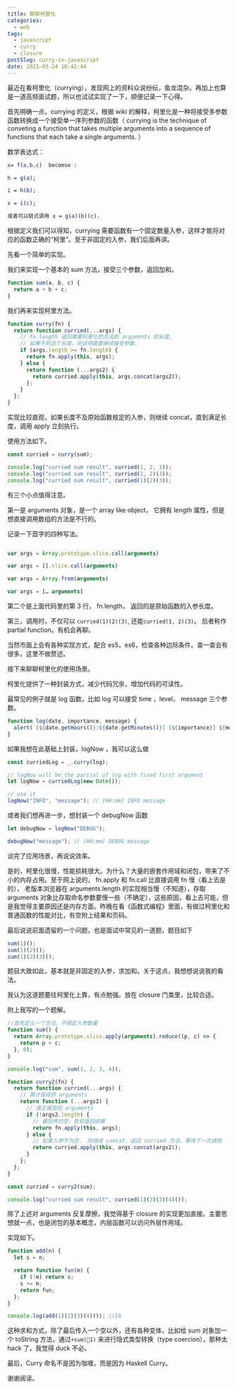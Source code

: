 ```yaml
---
title: 聊聊柯里化
categories:
  - web
tags:
  - javascript
  - curry
  - closure
postSlug: curry-in-javascript
date: 2021-03-24 16:42:44
---
```


最近在看柯里化（currying），发现网上的资料众说纷纭，鱼龙混杂。再加上也算是一道高频面试题，所以也试试实现了一下，顺便记录一下心得。

首先明确一点，currying 的定义，根据 wiki 的解释，柯里化是一种将接受多参数函数转换成一个接受单一序列参数的函数（ currying is the technique of conveting a function that takes multiple arguments into a sequence of functions that each take a single arguments. ）

数学表达式：

```mathematica
x= f(a,b,c)  becomse :

h = g(a);

i = h(b);

x = i(c);

或者可以链式调用 x = g(a)(b)(c).

```

根据定义我们可以得知，currying 需要函数有一个固定数量入参，这样才能将对应的函数正确的“柯里”。至于非固定的入参，我们后面再讲。

先看一个简单的实现。

我们来实现一个基本的 sum 方法，接受三个参数，返回加和。

```js
function sum(a, b, c) {
  return a + b + c;
}
```

我们再来实现柯里方法。

```js
function curry(fn) {
  return function curried(...args) {
    // fn.length 返回需要科里化的方法的 arguments 的长度,
    // 如果不到这个长度，则说明需要继续接受参数，
    if (args.length >= fn.length) {
      return fn.apply(this, args);
    } else {
      return function (...args2) {
        return curried.apply(this, args.concat(args2));
      };
    }
  };
}
```

实现比较直观，如果长度不及原始函数规定的入参，则继续 concat，直到满足长度，调用 apply 立刻执行。

使用方法如下。

```js
const curried = curry(sum);

console.log("curried sum result", curried(1, 2, 3));
console.log("curried sum result", curried(1, 2)(3));
console.log("curried sum result", curried(1)(2)(3));
```

有三个小点值得注意。

第一是 arguments 对象，是一个 array like object， 它拥有 length 属性，但是想直接调用数组的方法是不行的。

记录一下茴字的四种写法。

```javascript

var args = Array.prototype.slice.call(arguments)

var args = [].slice.call(arguments)

var args = Array.from(arguments)

var args = [… arguments]
```

第二个是上面代码里的第 3 行， fn.length， 返回的是原始函数的入参长度。

第三，调用时，不仅可以 `curried(1)(2)(3)`, 还能`curried(1, 2)(3)`。 后者称作 partial function。有机会再聊。

当然市面上会有各种实现方式，配合 es5，es6，检查各种边际条件。查一查会有很多，这里不做赘述。

接下来聊聊柯里化的使用场景。

柯里化提供了一种封装方式，减少代码冗余，增加代码的可读性。

最常见的例子就是 log 函数，比如 log 可以接受 time ，level， message 三个参数。

```js
function log(date, importance, message) {
  alert(`[${date.getHours()}:${date.getMinutes()}] [${importance}] ${message}`);
}
```

如果我想在此基础上封装，logNow ，我可以这么做

```js
const curriedLog = _.curry(log);

// logNow will be the partial of log with fixed first argument
let logNow = curriedLog(new Date());

// use it
logNow("INFO", "message"); // [HH:mm] INFO message
```

或者我们想再进一步，想封装一个 debugNow 函数

```js
let debugNow = logNow("DEBUG");

debugNow("message"); // [HH:mm] DEBUG message
```

谈完了应用场景，再说说效率。

是的，柯里化很慢，性能损耗很大。为什么？大量的嵌套作用域和闭包，带来了不小的内存占用。至于网上说的， fn.apply 和 fn.call 比直接调用 fn 慢（看上去是的）， 老版本浏览器在 arguments.length 的实现相当慢（不知道），存取 arguments 对象比存取命名参数要慢一些（不确定），这些原因，看上去可能，但是我觉得主要原因还是内存方面。昨晚在看《函数式编程》里面，有做过柯里化和普通函数的性能对比，有空附上结果和页码。

最后说说前面遗留的一个问题，也是面试中常见的一道题，题目如下

```js
sum(1)();
sum(1)(2)();
sum(1)(2)(3)();
```

题目大致如此，基本就是非固定的入参，求加和。关于这点，我想想说说我的看法。

我认为这道题要往柯里化上靠，有点勉强。放在 closure 门类里，比较合适。

附上我写的一个题解。

```js
//首先定义一个方法，不限定入参数量
function sum() {
  return Array.prototype.slice.apply(arguments).reduce((p, c) => {
    return p + c;
  }, 0);
}

console.log("sum", sum(1, 2, 3, 4));

function curry2(fn) {
  return function curried(...args) {
    // 累计保存的 arguments
    return function (...args2) {
      // 真正接受的 arguments
      if (!args2.length) {
        // 最后传的空，告知返回结果
        return fn.apply(this, args);
      } else {
        // 如果入参不为空， 则继续 concat，返回 curried 方法，等待下一次调用
        return curried.apply(this, args.concat(args2));
      }
    };
  };
}

const curried = curry2(sum);

console.log("curried sum result", curried(1)(2)(3)(4)());
```

除了上述对 arguments 反复摩擦，我觉得基于 closure 的实现更加直接。主要思想就一点，也是闭包的基本概念，内层函数可以访问外层作用域。

实现如下。

```js
function add(n) {
  let s = n;

  return function fun(m) {
    if (!m) return s;
    s += m;
    return fun;
  };
}

console.log(add(1)(2)(3)(4)()); //10
```

这种求和方式，除了最后传入一个空以外，还有各种变体，比如给 sum 对象加一个 toString 方法，通过`+sum(1)` 来进行隐式类型转换（type coercion），那种太 hack 了，我觉得 duck 不必。

最后，Curry 命名不是因为咖喱，而是因为 Haskell Curry。

谢谢阅读。
